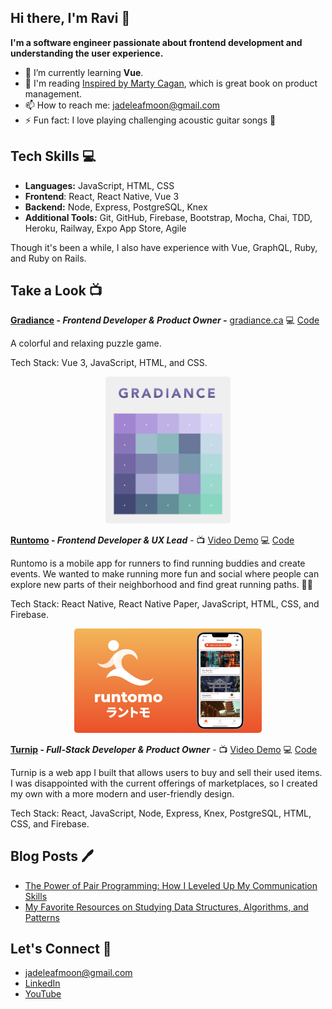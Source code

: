 ## Hi there, I'm Ravi 👋

**I'm a software engineer passionate about frontend development and understanding the user experience.**


- 🔭 I’m currently learning **Vue**.
- 📖 I'm reading [Inspired by Marty Cagan](https://www.amazon.ca/INSPIRED-Create-Tech-Products-Customers/dp/1119387507), which is great book on product management.
- 📫 How to reach me: jadeleafmoon@gmail.com
- ⚡ Fun fact: I love playing challenging acoustic guitar songs 🎸

## Tech Skills 💻

- **Languages:** JavaScript, HTML, CSS
- **Frontend**: React, React Native, Vue 3
- **Backend:** Node, Express, PostgreSQL, Knex
- **Additional Tools:** Git, GitHub, Firebase, Bootstrap, Mocha, Chai, TDD, Heroku, Railway, Expo App Store, Agile

Though it's been a while, I also have experience with Vue, GraphQL, Ruby, and Ruby on Rails.

## Take a Look 📺

**[Gradiance](https://gradiance.ca) - _Frontend Developer & Product Owner_ -** [gradiance.ca](https://gradiance.ca) 💻 [Code](https://github.com/jadeleafmoon/gradiance)

A colorful and relaxing puzzle game.

Tech Stack: Vue 3, JavaScript, HTML, and CSS.

<div align="center">
    <a href="https://gradiance.ca"><img src="./images/gradiance01.jpg" width="200px" style="border-radius: 5px;"></a>
</div>


**[Runtomo](https://youtu.be/ijyDfnP7na8) - _Frontend Developer & UX Lead_** - 📺 [Video Demo](https://youtu.be/ijyDfnP7na8) 💻 [Code](https://github.com/CCP4-senior/runtomo-frontend)

Runtomo is a mobile app for runners to find running buddies and create events. We wanted to make running more fun and social where people can explore new parts of their neighborhood and find great running paths. 🏃‍♀️

Tech Stack: React Native, React Native Paper, JavaScript, HTML, CSS, and Firebase.

<div align="center">
    <a href="https://youtu.be/ijyDfnP7na8"><img src="./images/runtomo01.png" width="300px" style="border-radius: 5px;"></a>
</div>


**[Turnip](https://www.youtube.com/live/jLNM3GcS53U?feature=share&t=975) - _Full-Stack Developer & Product Owner_** - 📺 [Video Demo](https://www.youtube.com/live/jLNM3GcS53U?feature=share&t=975) 💻 [Code](https://github.com/jadeleafmoon/turnip-app)

Turnip is a web app I built that allows users to buy and sell their used items. I was disappointed with the current offerings of marketplaces, so I created my own with a more modern and user-friendly design.

Tech Stack: React, JavaScript, Node, Express, Knex, PostgreSQL, HTML, CSS, and Firebase.

## Blog Posts 🖊️
- [The Power of Pair Programming: How I Leveled Up My Communication Skills](https://www.codechrysalis.io/alumni-blog/the-power-of-pair-programming-how-i-leveled-up-my-communication-skills)
- [My Favorite Resources on Studying Data Structures, Algorithms, and Patterns](https://github.com/jadeleafmoon/blog/blob/main/algorithms.md)

## Let's Connect 👋
- jadeleafmoon@gmail.com
- [LinkedIn](https://www.linkedin.com/in/ravikalsi/)
- [YouTube](https://www.youtube.com/watch?v=ijyDfnP7na8) 
